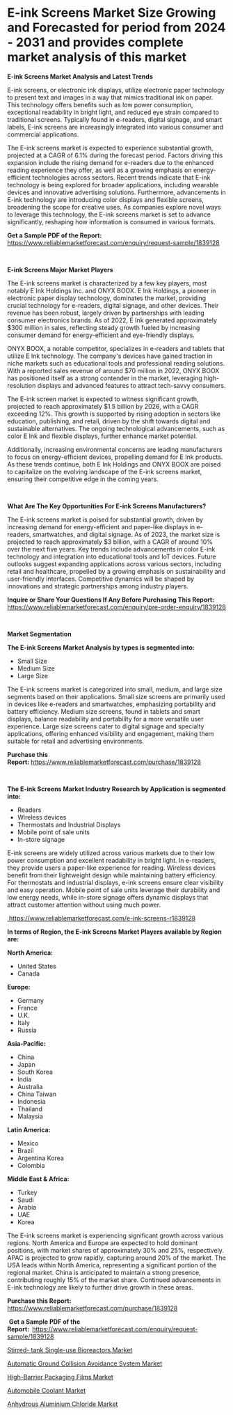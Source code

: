<p><h1>E-ink Screens Market Size Growing and Forecasted for period from 2024 - 2031 and provides complete market analysis of this market</h1></p><p><strong>E-ink Screens Market Analysis and Latest Trends</strong></p>
<p><p>E-ink screens, or electronic ink displays, utilize electronic paper technology to present text and images in a way that mimics traditional ink on paper. This technology offers benefits such as low power consumption, exceptional readability in bright light, and reduced eye strain compared to traditional screens. Typically found in e-readers, digital signage, and smart labels, E-ink screens are increasingly integrated into various consumer and commercial applications.</p><p>The E-ink screens market is expected to experience substantial growth, projected at a CAGR of 6.1% during the forecast period. Factors driving this expansion include the rising demand for e-readers due to the enhanced reading experience they offer, as well as a growing emphasis on energy-efficient technologies across sectors. Recent trends indicate that E-ink technology is being explored for broader applications, including wearable devices and innovative advertising solutions. Furthermore, advancements in E-ink technology are introducing color displays and flexible screens, broadening the scope for creative uses. As companies explore novel ways to leverage this technology, the E-ink screens market is set to advance significantly, reshaping how information is consumed in various formats.</p></p>
<p><strong>Get a Sample PDF of the Report:&nbsp;</strong> <a href="https://www.reliablemarketforecast.com/enquiry/request-sample/1839128?utm_campaign=1326&utm_medium=2&utm_source=Github&utm_content=ia&utm_term=16102024&utm_id=e-ink-screens">https://www.reliablemarketforecast.com/enquiry/request-sample/1839128</a></p>
<p>&nbsp;</p>
<p><strong>E-ink Screens Major Market Players</strong></p>
<p><p>The E-ink screens market is characterized by a few key players, most notably E Ink Holdings Inc. and ONYX BOOX. E Ink Holdings, a pioneer in electronic paper display technology, dominates the market, providing crucial technology for e-readers, digital signage, and other devices. Their revenue has been robust, largely driven by partnerships with leading consumer electronics brands. As of 2022, E Ink generated approximately $300 million in sales, reflecting steady growth fueled by increasing consumer demand for energy-efficient and eye-friendly displays.</p><p>ONYX BOOX, a notable competitor, specializes in e-readers and tablets that utilize E Ink technology. The company's devices have gained traction in niche markets such as educational tools and professional reading solutions. With a reported sales revenue of around $70 million in 2022, ONYX BOOX has positioned itself as a strong contender in the market, leveraging high-resolution displays and advanced features to attract tech-savvy consumers.</p><p>The E-ink screen market is expected to witness significant growth, projected to reach approximately $1.5 billion by 2026, with a CAGR exceeding 12%. This growth is supported by rising adoption in sectors like education, publishing, and retail, driven by the shift towards digital and sustainable alternatives. The ongoing technological advancements, such as color E Ink and flexible displays, further enhance market potential. </p><p>Additionally, increasing environmental concerns are leading manufacturers to focus on energy-efficient devices, propelling demand for E Ink products. As these trends continue, both E Ink Holdings and ONYX BOOX are poised to capitalize on the evolving landscape of the E-ink screens market, ensuring their competitive edge in the coming years.</p></p>
<p>&nbsp;</p>
<p><strong>What Are The Key Opportunities For E-ink Screens Manufacturers?</strong></p>
<p><p>The E-ink screens market is poised for substantial growth, driven by increasing demand for energy-efficient and paper-like displays in e-readers, smartwatches, and digital signage. As of 2023, the market size is projected to reach approximately $3 billion, with a CAGR of around 10% over the next five years. Key trends include advancements in color E-ink technology and integration into educational tools and IoT devices. Future outlooks suggest expanding applications across various sectors, including retail and healthcare, propelled by a growing emphasis on sustainability and user-friendly interfaces. Competitive dynamics will be shaped by innovations and strategic partnerships among industry players.</p></p>
<p><strong>Inquire or Share Your Questions If Any Before Purchasing This Report:</strong> <a href="https://www.reliablemarketforecast.com/enquiry/pre-order-enquiry/1839128?utm_campaign=1326&utm_medium=2&utm_source=Github&utm_content=ia&utm_term=16102024&utm_id=e-ink-screens">https://www.reliablemarketforecast.com/enquiry/pre-order-enquiry/1839128</a></p>
<p>&nbsp;</p>
<p><strong>Market Segmentation</strong></p>
<p><strong>The E-ink Screens Market Analysis by types is segmented into:</strong></p>
<p><ul><li>Small Size</li><li>Medium Size</li><li>Large Size</li></ul></p>
<p><p>The E-ink screens market is categorized into small, medium, and large size segments based on their applications. Small size screens are primarily used in devices like e-readers and smartwatches, emphasizing portability and battery efficiency. Medium size screens, found in tablets and smart displays, balance readability and portability for a more versatile user experience. Large size screens cater to digital signage and specialty applications, offering enhanced visibility and engagement, making them suitable for retail and advertising environments.</p></p>
<p><strong>Purchase this Report:&nbsp;</strong><a href="https://www.reliablemarketforecast.com/purchase/1839128?utm_campaign=1326&utm_medium=2&utm_source=Github&utm_content=ia&utm_term=16102024&utm_id=e-ink-screens">https://www.reliablemarketforecast.com/purchase/1839128</a></p>
<p>&nbsp;</p>
<p><strong>The E-ink Screens Market Industry Research by Application is segmented into:</strong></p>
<p><ul><li>Readers</li><li>Wireless devices</li><li>Thermostats and Industrial Displays</li><li>Mobile point of sale units</li><li>In-store signage</li></ul></p>
<p><p>E-ink screens are widely utilized across various markets due to their low power consumption and excellent readability in bright light. In e-readers, they provide users a paper-like experience for reading. Wireless devices benefit from their lightweight design while maintaining battery efficiency. For thermostats and industrial displays, e-ink screens ensure clear visibility and easy operation. Mobile point of sale units leverage their durability and low energy needs, while in-store signage offers dynamic displays that attract customer attention without using much power.</p></p>
<p><a href="https://www.reliablemarketforecast.com/e-ink-screens-r1839128?utm_campaign=1326&utm_medium=2&utm_source=Github&utm_content=ia&utm_term=16102024&utm_id=e-ink-screens">&nbsp;https://www.reliablemarketforecast.com/e-ink-screens-r1839128</a></p>
<p><strong>In terms of Region, the E-ink Screens Market Players available by Region are:</strong></p>
<p>
    <p> <strong> North America: </strong>
        <ul>
            <li>United States</li>
            <li>Canada</li>
        </ul>
        </p> 
    <p> <strong> Europe: </strong>
        <ul>
            <li>Germany</li>
            <li>France</li>
            <li>U.K.</li>
            <li>Italy</li>
            <li>Russia</li>
        </ul>
        </p> 
    <p> <strong> Asia-Pacific: </strong>
        <ul>
            <li>China</li>
            <li>Japan</li>
            <li>South Korea</li>
            <li>India</li>
            <li>Australia</li>
            <li>China Taiwan</li>
            <li>Indonesia</li>
            <li>Thailand</li>
            <li>Malaysia</li>
        </ul>
        </p> 
    <p> <strong> Latin America: </strong>
        <ul>
            <li>Mexico</li>
            <li>Brazil</li>
            <li>Argentina Korea</li>
            <li>Colombia</li>
        </ul>
        </p> 
    <p> <strong> Middle East & Africa: </strong>
        <ul>
            <li>Turkey</li>
            <li>Saudi</li>
            <li>Arabia</li>
            <li>UAE</li>
            <li>Korea</li>
        </ul>
    </p>
    </p>
<p><p>The E-ink screens market is experiencing significant growth across various regions. North America and Europe are expected to hold dominant positions, with market shares of approximately 30% and 25%, respectively. APAC is projected to grow rapidly, capturing around 20% of the market. The USA leads within North America, representing a significant portion of the regional market. China is anticipated to maintain a strong presence, contributing roughly 15% of the market share. Continued advancements in E-ink technology are likely to further drive growth in these areas.</p></p>
<p><strong>Purchase this Report: </strong><a href="https://www.reliablemarketforecast.com/purchase/1839128?utm_campaign=1326&utm_medium=2&utm_source=Github&utm_content=ia&utm_term=16102024&utm_id=e-ink-screens">https://www.reliablemarketforecast.com/purchase/1839128</a></p>
<p>&nbsp;<strong>Get a Sample PDF of the Report:&nbsp;&nbsp;</strong><a href="https://www.reliablemarketforecast.com/enquiry/request-sample/1839128?utm_campaign=1326&utm_medium=2&utm_source=Github&utm_content=ia&utm_term=16102024&utm_id=e-ink-screens">https://www.reliablemarketforecast.com/enquiry/request-sample/1839128</a></p>
<p><strong></strong></p>
<p><p><a href="https://github.com/paceyzqrlfe/Market-Research-Report-List-1/blob/main/stirred-tank-single-use-bioreactors-market.md?utm_campaign=1326&utm_medium=2&utm_source=Github&utm_content=ia&utm_term=16102024&utm_id=e-ink-screens">Stirred- tank Single-use Bioreactors Market</a></p><p><a href="https://issuu.com/reportprime-2/docs/automatic-ground-collision-avoidanc_1f410f669d6c54?utm_campaign=1326&utm_medium=2&utm_source=Github&utm_content=ia&utm_term=16102024&utm_id=e-ink-screens">Automatic Ground Collision Avoidance System Market</a></p><p><a href="https://github.com/sogusofer/Market-Research-Report-List-1/blob/main/high-barrier-packaging-films-market.md?utm_campaign=1326&utm_medium=2&utm_source=Github&utm_content=ia&utm_term=16102024&utm_id=e-ink-screens">High-Barrier Packaging Films Market</a></p><p><a href="https://www.linkedin.com/pulse/regional-adaptations-global-automobile-coolant-market-trends-aqflf?utm_campaign=1326&utm_medium=2&utm_source=Github&utm_content=ia&utm_term=16102024&utm_id=e-ink-screens">Automobile Coolant Market</a></p><p><a href="https://www.linkedin.com/pulse/anhydrous-aluminium-chloride-market-global-regional-analysis-irfhf?utm_campaign=1326&utm_medium=2&utm_source=Github&utm_content=ia&utm_term=16102024&utm_id=e-ink-screens">Anhydrous Aluminium Chloride Market</a></p></p>